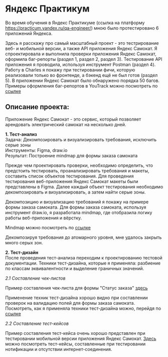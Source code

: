 # Яндекс Практикум

Во время обучения в Яндекс Практикуме (ссылка на платформу https://practicum.yandex.ru/qa-engineer/) мною было протестировано 6 приложений Яндекса.<br />

Здесь я расскажу про самый масштабный проект - это тестрирование веб- и мобильной версии, а также API приложения Яндекс Самокат. Я спроектировала и выполнила проверки приложения Яндекс Самокат, оформила баг-репорты (раздел 1, раздел 2, раздел 3). Тестирование API приложения я проводила, используя инструмент Postman (раздел 4). Работу в Charles я покажу при тестировании фичи, которую реализовали только во фронтенде, а бэкенд ещё не был готов (раздел 5).
В приложении Яндекс Самокат было обнаружено порядка 50 багов. Примеры оформления баг-репортов в YouTrack можно посмотреть по [ссылке](https://elena-s.youtrack.cloud/issues?q=тег:%20Диплом)<br />

## Описание проекта:

Приложение Яндекс Самокат - это сервис, который позволяет арендовать электрический самокат на несколько дней.<br />

**1. Тест-анализ** <br />
Задача: Декомпозировать и визуализировать требования, исключить серые зоны<br />
Инструменты: Figma, draw.io<br />
Результат: Построение mindmap для формы заказа самоката<br />

Прежде чем проектировать проверки, необходимо определить, что предстоить тестировать, проанализировать требования и макеты, составить список объектов тестирования. Для проведения тестирования веб-приложения Яндекс Самокат макеты были представлены в Figma. Далее каждый объект тестирования необходимо декомпозировать и визуализировать, а затем найти серые зоны.<br />

Декомпозицию и визуализацию требований я покажу на примере формы заказа самоката. Для формы заказа самоката, используя инструмент draw.io, я разработала mindmap, где отобразила логику работы веб-приложения и вёрстку.<br />

Mindmap можно посмотреть по [ссылке](https://drive.google.com/file/d/102bFT7mJ7DYv8sHS6mkDK7q1Ih9zg3TV/view?usp=sharing) <br />

Декомпозируя требования до атомарного уровня, мне удалось закрыть много серых зон.

**2. Тест-дизайн** <br />
После проведения тест-анализа переходим к проектированию тестовой документации. Техники тест-дизайна, которые я применяла: разбиение по классам эквивалентности и выделение граничных значений.

*2.1 Составление чек-листов* <br />

Пример составления чек-листа для формы "Статус заказа" [здесь](https://docs.google.com/spreadsheets/d/18hV4HR-UZvtfX5aoAEnhuhZeLBvwdoAAsKLePHcO2uA/edit?usp=sharing)<br />

Применение техник тест-дизайна хорошо видно при составлении проверок на валидацию полей для формы заказа самоката. Посмотреть, как я применяла техники тест-дизайна можно, перейдя по [ссылке](https://docs.google.com/spreadsheets/d/18hV4HR-UZvtfX5aoAEnhuhZeLBvwdoAAsKLePHcO2uA/edit?usp=sharing)<br />

*2.2 Составление тест-кейсов* <br />

Пример составления тест-кейса очень хорошо представлен при тестировании мобильной версии приложения Яндекс Самокат. [Здесь](https://docs.google.com/spreadsheets/d/18hV4HR-UZvtfX5aoAEnhuhZeLBvwdoAAsKLePHcO2uA/edit?usp=sharing) можно посмотреть тест-кейсы, составленные при тестировании нотификации и отсутствии интернет-соединения.<br />


